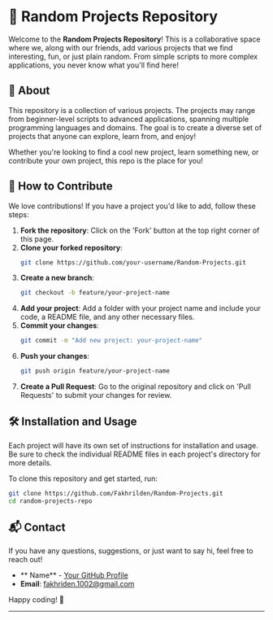 

# 🎉 Random Projects Repository

Welcome to the **Random Projects Repository**! This is a collaborative space where we, along with our friends, add various projects that we find interesting, fun, or just plain random. From simple scripts to more complex applications, you never know what you'll find here!


## 🧐 About

This repository is a collection of various projects. The projects may range from beginner-level scripts to advanced applications, spanning multiple programming languages and domains. The goal is to create a diverse set of projects that anyone can explore, learn from, and enjoy!

Whether you're looking to find a cool new project, learn something new, or contribute your own project, this repo is the place for you!


## 🤝 How to Contribute

We love contributions! If you have a project you'd like to add, follow these steps:

1. **Fork the repository**: Click on the 'Fork' button at the top right corner of this page.
2. **Clone your forked repository**: 
   ```bash
   git clone https://github.com/your-username/Random-Projects.git
   ```
3. **Create a new branch**: 
   ```bash
   git checkout -b feature/your-project-name
   ```
4. **Add your project**: Add a folder with your project name and include your code, a README file, and any other necessary files.
5. **Commit your changes**:
   ```bash
   git commit -m "Add new project: your-project-name"
   ```
6. **Push your changes**:
   ```bash
   git push origin feature/your-project-name
   ```
7. **Create a Pull Request**: Go to the original repository and click on 'Pull Requests' to submit your changes for review.

## 🛠 Installation and Usage

Each project will have its own set of instructions for installation and usage. Be sure to check the individual README files in each project's directory for more details.

To clone this repository and get started, run:

```bash
git clone https://github.com/Fakhrilden/Random-Projects.git
cd random-projects-repo
```


## 📬 Contact

If you have any questions, suggestions, or just want to say hi, feel free to reach out!

- ** Name** - [Your GitHub Profile](https://github.com/fakhrilden)
- **Email**: fakhriden.1002@gmail.com

Happy coding! 🚀

---

